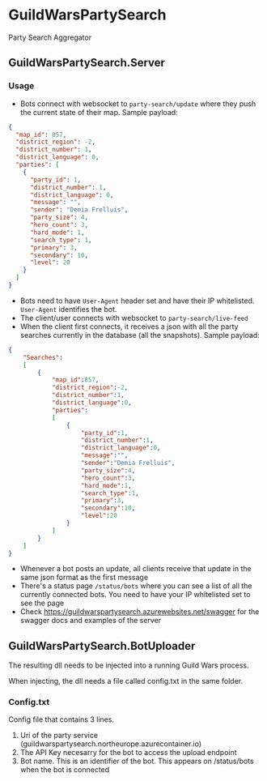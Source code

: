 # GuildWarsPartySearch
Party Search Aggregator

## GuildWarsPartySearch.Server

### Usage
- Bots connect with websocket to `party-search/update` where they push the current state of their map. Sample payload:
```json
{
  "map_id": 857,
  "district_region": -2,
  "district_number": 1,
  "district_language": 0,
  "parties": [
    {
      "party_id": 1,
      "district_number": 1,
      "district_language": 0,
      "message": "",
      "sender": "Demia Frelluis",
      "party_size": 4,
      "hero_count": 3,
      "hard_mode": 1,
      "search_type": 1,
      "primary": 3,
      "secondary": 10,
      "level": 20
    }
  ]
}
```
- Bots need to have `User-Agent` header set and have their IP whitelisted. `User-Agent` identifies the bot.
- The client/user connects with websocket to `party-search/live-feed`
- When the client first connects, it receives a json with all the party searches currently in the database (all the snapshots). Sample payload:
```json
{
    "Searches":
    [
        {
            "map_id":857,
            "district_region":-2,
            "district_number":1,
            "district_language":0,
            "parties":
            [
                {
                    "party_id":1,
                    "district_number":1,
                    "district_language":0,
                    "message":"",
                    "sender":"Demia Frelluis",
                    "party_size":4,
                    "hero_count":3,
                    "hard_mode":1,
                    "search_type":1,
                    "primary":3,
                    "secondary":10,
                    "level":20
                }
            ]
        }
    ]
}
```
- Whenever a bot posts an update, all clients receive that update in the same json format as the first message
- There's a status page `/status/bots` where you can see a list of all the currently connected bots. You need to have your IP whitelisted set to see the page
- Check https://guildwarspartysearch.azurewebsites.net/swagger for the swagger docs and examples of the server

## GuildWarsPartySearch.BotUploader
The resulting dll needs to be injected into a running Guild Wars process.

When injecting, the dll needs a file called config.txt in the same folder.

### Config.txt
Config file that contains 3 lines.
1. Uri of the party service (guildwarspartysearch.northeurope.azurecontainer.io)
2. The API Key necesarry for the bot to access the upload endpoint
3. Bot name. This is an identifier of the bot. This appears on /status/bots when the bot is connected
